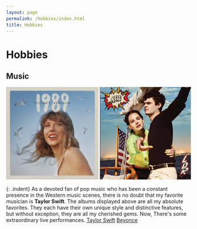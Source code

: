 ```yaml
---
layout: page
permalink: /hobbies/index.html
title: Hobbies
---
```


# Hobbies

## Music

<html>
<head>
<style>
  .image-container {
    white-space: nowrap; /* 防止图片换行 */
    overflow-x: scroll; /* 水平滚动条 */
    width: 100%; /* 宽度占满容器 */
  }

  .image-container img {
    display: inline-block; /* 图片在同一水平线上 */
    max-width: 100%; /* 图片不超过容器宽度 */
    height: auto; /* 保持纵横比 */
  }
</style>
</head>
<body>

<div class="image-container">
  <img src="/images/hobbies/music/taylor.jpg" alt="Image 1" style="width: 50%; height: 50%;">
  <img src="/images/hobbies/music/lana.jpg" alt="Image 2" style="width: 50%; height: 50%;">
  <img src="/images/hobbies/music/beyonce.jpg" alt="Image 3" style="width: 50%; height: 50%;">
  <img src="/images/hobbies/music/anson.jpg" alt="Image 4" style="width: 50%; height: 50%;">
  <img src="/images/hobbies/music/lorde.jpg" alt="Image 5" style="width: 50%; height: 50%;">
  <img src="/images/hobbies/music/accusefive.jpg" alt="Image 6" style="width: 50%; height: 50%;">
</div>
</body>
</html>

{: .indent}
As a devoted fan of pop music who has been a constant presence in the Western music scenes, there is no doubt that my favorite musician is **Taylor Swift**. The albums displayed above are all my absolute favorites. They each have their own unique style and distinctive features, but without exception, they are all my cherished gems. Now, There's some extraordinary live performances. [Taylor Swift](https://www.youtube.com/watch?v=P5JLMp08GC0) [Beyonce](https://www.youtube.com/watch?v=suIg9kTGBVI)